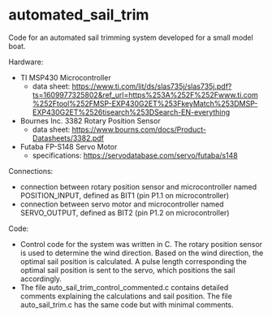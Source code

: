 # automated_sail_trim
Code for an automated sail trimming system developed for a small model boat.

Hardware:
- TI MSP430 Microcontroller
  - data sheet: https://www.ti.com/lit/ds/slas735j/slas735j.pdf?ts=1609977325802&ref_url=https%253A%252F%252Fwww.ti.com%252Ftool%252FMSP-EXP430G2ET%253FkeyMatch%253DMSP-EXP430G2ET%2526tisearch%253DSearch-EN-everything
- Bournes Inc. 3382 Rotary Position Sensor
  - data sheet: https://www.bourns.com/docs/Product-Datasheets/3382.pdf
- Futaba FP-S148 Servo Motor
  - specifications: https://servodatabase.com/servo/futaba/s148

Connections:
- connection between rotary position sensor and microcontroller named POSITION_INPUT, defined as BIT1 (pin P1.1 on microcontroller)
- connection between servo motor and microcontroller named SERVO_OUTPUT, defined as BIT2 (pin P1.2 on microcontroller)

Code:
- Control code for the system was written in C. The rotary position sensor is used to determine the wind direction. Based on the wind direction, the optimal sail position is   calculated. A pulse length corresponding the optimal sail position is sent to the servo, which positions the sail accordingly. 
- The file auto_sail_trim_control_commented.c contains detailed comments explaining the calculations and sail position. The file auto_sail_trim.c has the same code but with minimal comments. 

